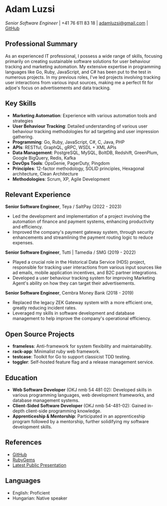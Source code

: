 # Adam Luzsi
*Senior Software Engineer* | +41 76 611 83 18 | adamluzsi@gmail.com | [GitHub](https://github.com/adamluzsi/)

## Professional Summary
As an experienced IT professional, I possess a wide range of skills, focusing primarily on creating sustainable software solutions for user behaviour tracking and marketing automation. My extensive expertise in programming languages like Go, Ruby, JavaScript, and C# has been put to the test in numerous projects. In my previous roles, I've led projects involving tracking user interactions from various input sources, making me a perfect fit for adjoe's focus on advertisements and data tracking. 

## Key Skills
* **Marketing Automation**: Experience with various automation tools and strategies
* **User Behaviour Tracking**: Detailed understanding of various user behaviour tracking methodologies for ad targeting and user impression gathering.
* **Programming**: Go, Ruby, JavaScript, C#, C, Java, PHP
* **APIs**: RESTful, GraphQL, gRPC, WSDL + XML APIs
* **Data Management**: PostgreSQL, MySQL, BoltDB, Redshift, GreenPlum, Google BigQuery, Redis, Kafka
* **DevOps Tools**: OpsGenie, PagerDuty, Pingdom
* **Principles**: 12-factor methodology, SOLID principles, Hexagonal architecture, Clean Architecture
* **Methodologies**: Scrum, XP, Agile Development

## Relevant Experience
**Senior Software Engineer**, Teya / SaltPay (2022 - 2023)
* Led the development and implementation of a project involving the automation of finance and payment systems, enhancing productivity and efficiency.
* Improved the company's payment gateway system, through security enhancements and streamlining the payment routing logic to reduce expenses. 

**Senior Software Engineer**, Tutti | Tamedia / SMG (2019 - 2022)
* Played a crucial role in the Historical Data Service (HDS) project, responsible for tracking user interactions from various input sources like ad emails, mobile application incentives, and B2C partner integrations.
* Developed a user behaviour tracking system for improving Marketing Agent's ability on how they can target their advertisements.

**Senior Software Engineer**, Cembra Money Bank (2018 - 2019)
* Replaced the legacy ZEK Gateway system with a more efficient one, greatly reducing incident rates.
* Leveraged my skills in software development and database management to help improve the company's operational efficiency.

## Open Source Projects
* **frameless**: Anti-framework for system flexibility and maintainability.
* **rack-app**: Minimalist ruby web framework.
* **testcase**: Toolkit for Go to support classicist TDD testing.
* **toggler**: Self-hosted feature flag and a release management service.

## Education
* **Web Software Developer** (OKJ nmb 54 481 02): Developed skills in various programming languages, web development frameworks, and database management systems.
* **Client-Sided Software Developer** (OKJ nmb 54-481-02): Gained in-depth client-side programming knowledge.
* **Apprenticeship & Mentorship**: Participated in an apprenticeship program followed by a mentorship, further solidifying my software development skills.

## References
* [GitHub](https://github.com/adamluzsi/)
* [RubyGems](https://rubygems.org/profiles/adamluzsi)
* [Latest Public Presentation](https://gopherconf.uk/)

## Languages
* English: Proficient
* Hungarian: Native speaker

